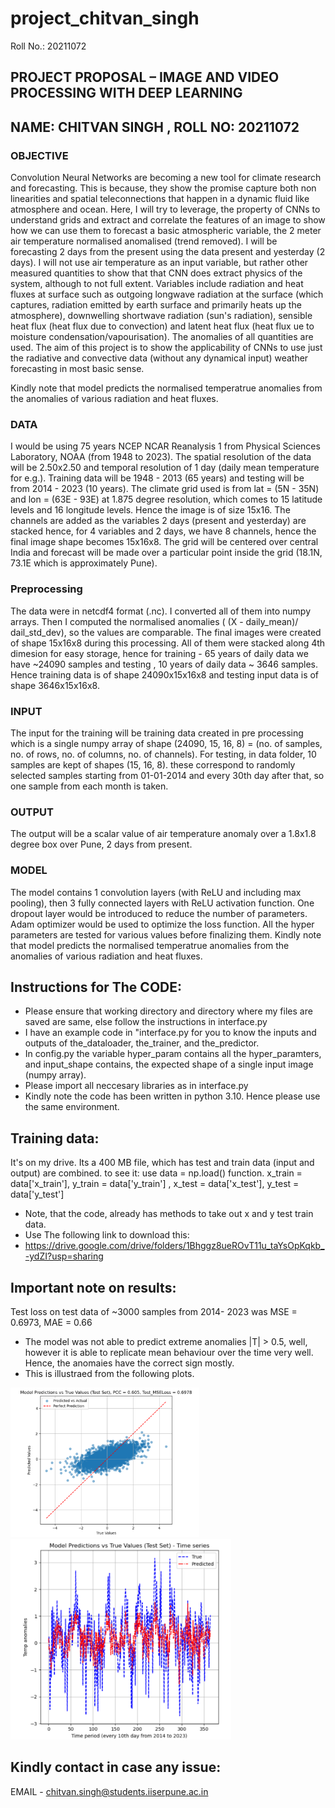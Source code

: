 # project_chitvan_singh
Roll No.: 20211072


## PROJECT PROPOSAL – IMAGE AND VIDEO PROCESSING WITH DEEP LEARNING
## NAME: CHITVAN SINGH , ROLL NO: 20211072

### OBJECTIVE
Convolution Neural Networks are becoming a new tool for climate research and forecasting. This is because, they show the promise capture both non linearities and spatial teleconnections that happen in a dynamic fluid like atmosphere and ocean. Here, I will try to leverage, the property of CNNs to understand grids and extract and correlate the features of an image to show how we can use them to forecast a basic atmospheric variable, the 2 meter air temperature normalised anomalised (trend removed). I will be forecasting 2 days from the present using the data present and yesterday (2 days). I will not use air temperature as an input variable, but rather other measured quantities to show that that CNN does extract physics of the system, although to not full extent. Variables include radiation and heat fluxes at surface such as outgoing longwave radiation at the surface (which captures, radiation emitted by earth surface and primarily heats up the atmosphere), downwelling shortwave radiation (sun's radiation), sensible heat flux (heat flux due to convection) and latent heat flux (heat flux ue to moisture condensation/vapourisation). The anomalies of all quantities are used. The aim of this project is to show the applicability of CNNs to use just the radiative and convective data (without any dynamical input) weather forecasting in most basic sense.

Kindly note that model predicts the normalised temperatrue anomalies from the anomalies of various radiation and heat fluxes.

### DATA
I would be using 75 years NCEP NCAR Reanalysis 1 from Physical Sciences Laboratory, NOAA (from 1948 to 2023). The spatial resolution of the data will be 2.50x2.50 and temporal resolution of 1 day (daily mean temperature for e.g.). Training data will be 1948 - 2013 (65 years) and testing will be from 2014 - 2023 (10 years). The climate grid used is from lat = (5N - 35N) and lon = (63E - 93E) at 1.875 degree resolution, which comes to 15 latitude levels and 16 longitude levels. Hence the image is of size 15x16. The channels are added as the variables 2 days (present and yesterday) are stacked hence, for 4 variables and 2 days, we have 8 channels, hence the final image shape becomes 15x16x8. The grid will be centered over central India and forecast will be made over a particular point inside the grid (18.1N, 73.1E which is approximately Pune).

### Preprocessing
The data were in netcdf4 format (.nc). I converted all of them into numpy arrays. Then I computed the normalised anomalies ( (X - daily_mean)/ dail_std_dev), so the values are comparable. The final images were created of shape 15x16x8 during this processing. All of them were stacked along 4th dimesion for easy storage, hence for training - 65 years of daily data we have ~24090 samples and testing , 10 years of daily data ~ 3646 samples. Hence training data is of shape 24090x15x16x8 and testing input data is of shape 3646x15x16x8.

### INPUT
The input for the training will be training data created in pre processing which is a single numpy array of shape (24090, 15, 16, 8) = (no. of samples, no. of rows, no. of columns, no. of channels). For testing, in data folder, 10 samples are kept of shapes (15, 16, 8). these correspond to randomly selected samples starting from 01-01-2014 and every 30th day after that, so one sample from each month is taken.

### OUTPUT
The output will be a scalar value of air temperature anomaly over a 1.8x1.8 degree box over Pune, 2 days from present.

### MODEL
The model contains 1 convolution layers (with ReLU and including max pooling), then 3 fully connected layers with ReLU activation function. One dropout layer would be introduced to reduce the number of parameters. Adam optimizer would be used to optimize the loss function. All the hyper parameters are tested for various values before finalizing them. Kindly note that model predicts the normalised temperatrue anomalies from the anomalies of various radiation and heat fluxes.


## Instructions for The CODE:

* Please ensure that working directory and directory where my files are saved are same, else follow the instructions in interface.py
* I have an example code in "interface.py for you to know the inputs and outputs of the_dataloader, the_trainer, and the_predictor.
* In config.py the variable hyper_param contains all the hyper_paramters, and input_shape contains, the expected shape of a single input image (numpy array).
* Please import all neccesary libraries as in interface.py
* Kindly note the code has been written in python 3.10. Hence please use the same environment.

## Training data:
It's on my drive. Its a 400 MB file, which has test and train data (input and output) are combined. to see it:
use data = np.load() function. x_train = data['x_train'], y_train = data['y_train'] , x_test = data['x_test'], y_test = data['y_test']
* Note, that the code, already has methods to take out x and y test train data.
* Use The following link to download this:
* https://drive.google.com/drive/folders/1Bhggz8ueROvT11u_taYsOpKqkb_-ydZI?usp=sharing

## Important note on results:
Test loss on test data of ~3000 samples from 2014- 2023 was MSE = 0.6973, MAE = 0.66
* The model was not able to predict extreme anomalies |T| > 0.5, well, however it is able to replicate mean behaviour over the time very well. Hence, the anomaies have the correct sign mostly.
* This is illustraed from the following plots.
<p float="left">
  <img src="/corelation_plot.png" width="60%" />
  <img src="TruevsPredict_Timeseries.png" width="70%" />
</p>

## Kindly contact in case any issue:
EMAIL - chitvan.singh@students.iiserpune.ac.in




